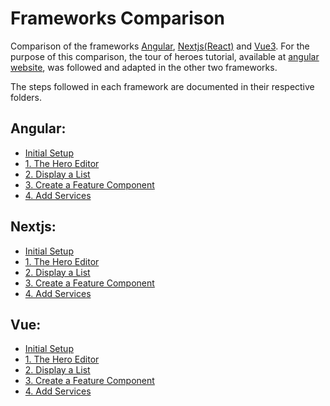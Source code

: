 # Frameworks Comparison

Comparison of the frameworks [Angular](https://angular.io), [Nextjs](https://nextjs.org/)[(React)](https://reactjs.org/) and [Vue3](https://v3.vuejs.org/).
For the purpose of this comparison, the tour of heroes tutorial, available at [angular website](https://angular.io/tutorial), was followed and adapted in the other two frameworks.

The steps followed in each framework are documented in their respective folders.

## Angular:
* [Initial Setup](https://github.com/bicanco/frameworksComparison/tree/main/angular-tour-of-heroes#initial-setup)
* [1. The Hero Editor](https://github.com/bicanco/frameworksComparison/tree/main/angular-tour-of-heroes#1-the-hero-editor)
* [2. Display a List](https://github.com/bicanco/frameworksComparison/tree/main/angular-tour-of-heroes#2-display-a-list)
* [3. Create a Feature Component](https://github.com/bicanco/frameworksComparison/tree/main/angular-tour-of-heroes#3-create-a-feature-component)
* [4. Add Services](https://github.com/bicanco/frameworksComparison/tree/main/angular-tour-of-heroes#4-add-services)

## Nextjs:
* [Initial Setup](https://github.com/bicanco/frameworksComparison/tree/main/nextjs-tour-of-heroes#initial-setup)
* [1. The Hero Editor](https://github.com/bicanco/frameworksComparison/tree/main/nextjs-tour-of-heroes#1-the-hero-editor)
* [2. Display a List](https://github.com/bicanco/frameworksComparison/tree/main/nextjs-tour-of-heroes#2-display-a-list)
* [3. Create a Feature Component](https://github.com/bicanco/frameworksComparison/tree/main/nextjs-tour-of-heroes#3-create-a-feature-component)
* [4. Add Services](https://github.com/bicanco/frameworksComparison/tree/main/nextjs-tour-of-heroes#4-add-services)

## Vue:
* [Initial Setup](https://github.com/bicanco/frameworksComparison/tree/main/vue-tour-of-heroes#initial-setup)
* [1. The Hero Editor](https://github.com/bicanco/frameworksComparison/tree/main/vue-tour-of-heroes#1-the-hero-editor)
* [2. Display a List](https://github.com/bicanco/frameworksComparison/tree/main/vue-tour-of-heroes#2-display-a-list)
* [3. Create a Feature Component](https://github.com/bicanco/frameworksComparison/tree/main/vue-tour-of-heroes#3-create-a-feature-component)
* [4. Add Services](https://github.com/bicanco/frameworksComparison/tree/main/vue-tour-of-heroes#4-add-services)
